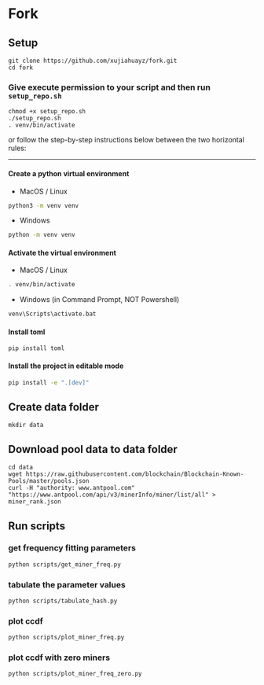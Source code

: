 # Fork

## Setup

```
git clone https://github.com/xujiahuayz/fork.git
cd fork
```

### Give execute permission to your script and then run `setup_repo.sh`

```
chmod +x setup_repo.sh
./setup_repo.sh
. venv/bin/activate
```

or follow the step-by-step instructions below between the two horizontal rules:

---

#### Create a python virtual environment

- MacOS / Linux

```bash
python3 -m venv venv
```

- Windows

```bash
python -m venv venv
```

#### Activate the virtual environment

- MacOS / Linux

```bash
. venv/bin/activate
```

- Windows (in Command Prompt, NOT Powershell)

```bash
venv\Scripts\activate.bat
```

#### Install toml

```
pip install toml
```

#### Install the project in editable mode

```bash
pip install -e ".[dev]"
```

## Create data folder

```
mkdir data
```

## Download pool data to data folder

```
cd data
wget https://raw.githubusercontent.com/blockchain/Blockchain-Known-Pools/master/pools.json
curl -H "authority: www.antpool.com" "https://www.antpool.com/api/v3/minerInfo/miner/list/all" > miner_rank.json
```

## Run scripts

### get frequency fitting parameters

```zsh
python scripts/get_miner_freq.py
```

### tabulate the parameter values

```zsh
python scripts/tabulate_hash.py
```

### plot ccdf

```zsh
python scripts/plot_miner_freq.py
```

### plot ccdf with zero miners

```zsh
python scripts/plot_miner_freq_zero.py
```
